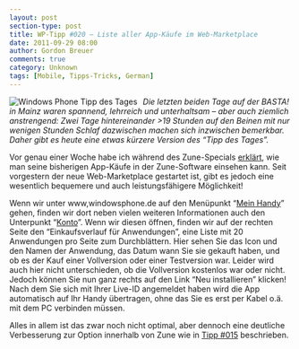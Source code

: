 ```yaml
---
layout: post
section-type: post
title: WP-Tipp #020 – Liste aller App-Käufe im Web-Marketplace
date: 2011-09-29 08:00
author: Gordon Breuer
comments: true
category: Unknown
tags: [Mobile, Tipps-Tricks, German]
---
```

<p><img style="margin: 0px 10px 0px 0px; display: inline; float: left" title="" alt="Windows Phone Tipp des Tages" align="left" src="http://anheledirwp.blob.core.windows.net/wordpress/2011/09/sonstiges2.png" /></p>  <p><em>Die letzten beiden Tage auf der BASTA! in Mainz waren spannend, lehrreich und unterhaltsam – aber auch ziemlich anstrengend: Zwei Tage hintereinander &gt;19 Stunden auf den Beinen mit nur wenigen Stunden Schlaf dazwischen machen sich inzwischen bemerkbar. Daher gibt es heute eine etwas kürzere Version des “Tipp des Tages”.</em></p>  <p>Vor genau einer Woche habe ich während des Zune-Specials <a href="/post/2011/09/22/WP-Tipp-015-%E2%80%93-Wann-habe-ich-welche-App-gekauft.aspx">erklärt</a>, wie man seine bisherigen App-Käufe in der Zune-Software einsehen kann. Seit vorgestern der neue Web-Marketplace gestartet ist, gibt es jedoch eine wesentlich bequemere und auch leistungsfähigere Möglichkeit!</p>  <p>Wenn wir unter www,windowsphone.de auf den Menüpunkt “<a href="https://www.windowsphone.com/de-DE/my">Mein Handy</a>” gehen, finden wir dort neben vielen weiteren Informationen auch den Unterpunkt “<a href="https://www.windowsphone.com/de-DE/account">Konto</a>”. Wenn wir diesen öffnen, finden wir auf der rechten Seite den “Einkaufsverlauf für Anwendungen”, eine Liste mit 20 Anwendungen pro Seite zum Durchblättern. Hier sehen Sie das Icon und den Namen der Anwendung, das Datum wann Sie sie gekauft haben, und ob es der Kauf einer Vollversion oder einer Testversion war. Leider wird auch hier nicht unterschieden, ob die Vollversion kostenlos war oder nicht. Jedoch können Sie nun ganz rechts auf den Link “Neu installieren” klicken! Nach dem Sie sich mit Ihrer Live-ID angemeldet haben wird die App automatisch auf Ihr Handy übertragen, ohne das Sie es erst per Kabel o.ä. mit dem PC verbinden müssen.</p>  <p>Alles in allem ist das zwar noch nicht optimal, aber dennoch eine deutliche Verbesserung zur Option innerhalb von Zune wie in <a href="/post/2011/09/22/WP-Tipp-015-%E2%80%93-Wann-habe-ich-welche-App-gekauft.aspx">Tipp #015</a> beschrieben.</p>
